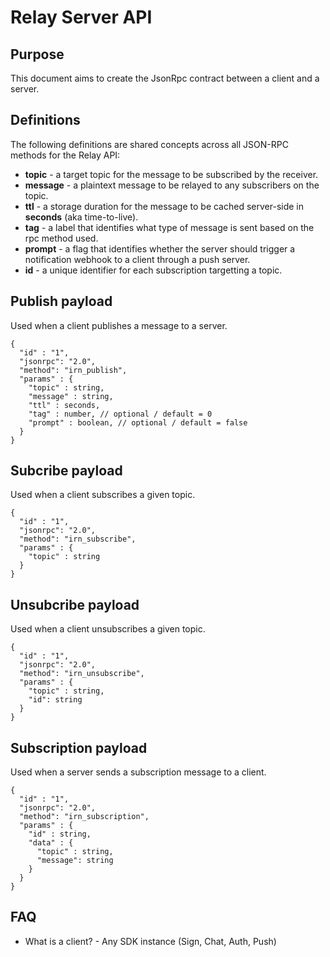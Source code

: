 # Relay Server API

## Purpose

This document aims to create the JsonRpc contract between a client and a server.

## Definitions

The following definitions are shared concepts across all JSON-RPC methods for the Relay API:

- **topic** - a target topic for the message to be subscribed by the receiver.
- **message** - a plaintext message to be relayed to any subscribers on the topic.
- **ttl** - a storage duration for the message to be cached server-side in **seconds** (aka time-to-live).
- **tag** - a label that identifies what type of message is sent based on the rpc method used.
- **prompt** - a flag that identifies whether the server should trigger a notification webhook to a client through a push server.
- **id** - a unique identifier for each subscription targetting a topic.

## Publish payload

Used when a client publishes a message to a server.

```jsonc
{
  "id" : "1",
  "jsonrpc": "2.0",
  "method": "irn_publish",
  "params" : {
    "topic" : string,
    "message" : string,
    "ttl" : seconds,
    "tag" : number, // optional / default = 0
    "prompt" : boolean, // optional / default = false
  }
}
```

## Subcribe payload

Used when a client subscribes a given topic.

```jsonc
{
  "id" : "1",
  "jsonrpc": "2.0",
  "method": "irn_subscribe",
  "params" : {
    "topic" : string
  }
}
```

## Unsubcribe payload

Used when a client unsubscribes a given topic.

```jsonc
{
  "id" : "1",
  "jsonrpc": "2.0",
  "method": "irn_unsubscribe",
  "params" : {
    "topic" : string,
    "id": string
  }
}
```

## Subscription payload

Used when a server sends a subscription message to a client.

```jsonc
{
  "id" : "1",
  "jsonrpc": "2.0",
  "method": "irn_subscription",
  "params" : {
    "id" : string,
    "data" : {
      "topic" : string,
      "message": string
    }
  }
}
```

## FAQ

- What is a client? - Any SDK instance (Sign, Chat, Auth, Push)
